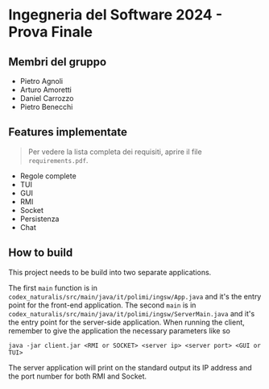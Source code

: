 # Ingegneria del Software 2024 - Prova Finale

## Membri del gruppo

- Pietro Agnoli 
- Arturo Amoretti
- Daniel Carrozzo
- Pietro Benecchi

## Features implementate

>Per vedere la lista completa dei requisiti, aprire il file `requirements.pdf`.

- Regole complete
- TUI
- GUI
- RMI
- Socket
- Persistenza
- Chat

## How to build

This project needs to be build into two separate applications.

The first `main` function is in `codex_naturalis/src/main/java/it/polimi/ingsw/App.java` and it's the entry point for the front-end application. The second `main` is in `codex_naturalis/src/main/java/it/polimi/ingsw/ServerMain.java` and it's the entry point for the server-side application. When running the client, remember to give the application the necessary parameters like so

```
java -jar client.jar <RMI or SOCKET> <server ip> <server port> <GUI or TUI>
```

The server application will print on the standard output its IP address and the port number for both RMI and Socket.
